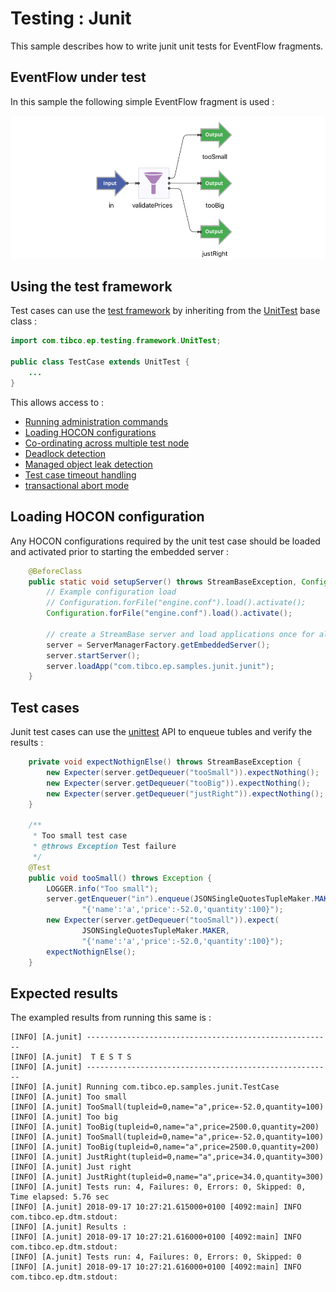 # Testing : Junit

This sample describes how to write junit unit tests for EventFlow fragments.

## EventFlow under test

In this sample the following simple EventFlow fragment is used :

![Goldylocks](../resources/images/Goldylocks.png)

## Using the test framework

Test cases can use the [test framework](http://devzone.tibco.com/sites/streambase/latest/sb/sb-product/documentation/reference/dtm/com/tibco/ep/testing/framework/package-frame.html) 
by inheriting from the [UnitTest](http://devzone.tibco.com/sites/streambase/latest/sb/sb-product/documentation/reference/dtm/com/tibco/ep/testing/framework/UnitTest.html) base class :

``` java
import com.tibco.ep.testing.framework.UnitTest;

public class TestCase extends UnitTest {
	...
}
```

This allows access to :

* [Running administration commands](http://devzone.tibco.com/sites/streambase/latest/sb/sb-product/documentation/reference/dtm/com/tibco/ep/testing/framework/Administration.html)
* [Loading HOCON configurations](http://devzone.tibco.com/sites/streambase/latest/sb/sb-product/documentation/reference/dtm/com/tibco/ep/testing/framework/Configuration.html)
* [Co-ordinating across multiple test node](http://devzone.tibco.com/sites/streambase/latest/sb/sb-product/documentation/reference/dtm/com/tibco/ep/testing/framework/MultiNodeCoordinator.html)
* [Deadlock detection](http://devzone.tibco.com/sites/streambase/latest/sb/sb-product/documentation/reference/dtm/com/tibco/ep/testing/framework/UnitTest.html#initialize--)
* [Managed object leak detection](http://devzone.tibco.com/sites/streambase/latest/sb/sb-product/documentation/reference/dtm/com/tibco/ep/testing/framework/UnitTest.html#initialize--)
* [Test case timeout handling](http://devzone.tibco.com/sites/streambase/latest/sb/sb-product/documentation/reference/dtm/com/tibco/ep/testing/framework/UnitTest.html#initialize--)
* [transactional abort mode](http://devzone.tibco.com/sites/streambase/latest/sb/sb-product/documentation/reference/dtm/com/tibco/ep/testing/framework/UnitTest.html#initialize--)


## Loading HOCON configuration

Any HOCON configurations required by the unit test case should be loaded and activated prior to starting the embedded server :

``` java
    @BeforeClass
    public static void setupServer() throws StreamBaseException, ConfigurationException, InterruptedException {
        // Example configuration load
        // Configuration.forFile("engine.conf").load().activate();
    	Configuration.forFile("engine.conf").load().activate();
    	
        // create a StreamBase server and load applications once for all tests in this class
        server = ServerManagerFactory.getEmbeddedServer();
        server.startServer();
        server.loadApp("com.tibco.ep.samples.junit.junit");
    }
```

## Test cases

Junit test cases can use the [unittest](http://devzone.tibco.com/sites/streambase/latest/sb/sb-product/documentation/reference/sb/com/streambase/sb/unittest/package-frame.html)
API to enqueue tubles and verify the results :

```java
    private void expectNothignElse() throws StreamBaseException {
        new Expecter(server.getDequeuer("tooSmall")).expectNothing();
        new Expecter(server.getDequeuer("tooBig")).expectNothing();
        new Expecter(server.getDequeuer("justRight")).expectNothing();
    }

    /**
     * Too small test case
     * @throws Exception Test failure
     */
    @Test
    public void tooSmall() throws Exception {
    	LOGGER.info("Too small");
        server.getEnqueuer("in").enqueue(JSONSingleQuotesTupleMaker.MAKER,
                "{'name':'a','price':-52.0,'quantity':100}");
        new Expecter(server.getDequeuer("tooSmall")).expect(
                JSONSingleQuotesTupleMaker.MAKER,
                "{'name':'a','price':-52.0,'quantity':100}");
        expectNothignElse();
    }
```

## Expected results

The exampled results from running this same is :

```
[INFO] [A.junit] -------------------------------------------------------
[INFO] [A.junit]  T E S T S
[INFO] [A.junit] -------------------------------------------------------
[INFO] [A.junit] Running com.tibco.ep.samples.junit.TestCase
[INFO] [A.junit] Too small
[INFO] [A.junit] TooSmall(tupleid=0,name="a",price=-52.0,quantity=100)
[INFO] [A.junit] Too big
[INFO] [A.junit] TooBig(tupleid=0,name="a",price=2500.0,quantity=200)
[INFO] [A.junit] TooSmall(tupleid=0,name="a",price=-52.0,quantity=100)
[INFO] [A.junit] TooBig(tupleid=0,name="a",price=2500.0,quantity=200)
[INFO] [A.junit] JustRight(tupleid=0,name="a",price=34.0,quantity=300)
[INFO] [A.junit] Just right
[INFO] [A.junit] JustRight(tupleid=0,name="a",price=34.0,quantity=300)
[INFO] [A.junit] Tests run: 4, Failures: 0, Errors: 0, Skipped: 0, Time elapsed: 5.76 sec
[INFO] [A.junit] 2018-09-17 10:27:21.615000+0100 [4092:main] INFO  com.tibco.ep.dtm.stdout:
[INFO] [A.junit] Results :
[INFO] [A.junit] 2018-09-17 10:27:21.616000+0100 [4092:main] INFO  com.tibco.ep.dtm.stdout:
[INFO] [A.junit] Tests run: 4, Failures: 0, Errors: 0, Skipped: 0
[INFO] [A.junit] 2018-09-17 10:27:21.616000+0100 [4092:main] INFO  com.tibco.ep.dtm.stdout:
```
